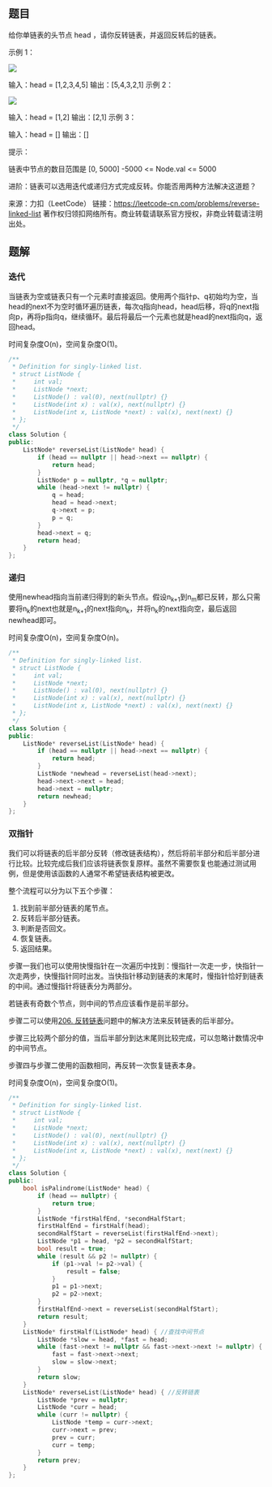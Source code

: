 ## 题目

给你单链表的头节点 head ，请你反转链表，并返回反转后的链表。

示例 1：

![](https://assets.leetcode.com/uploads/2021/02/19/rev1ex1.jpg)

输入：head = [1,2,3,4,5]
输出：[5,4,3,2,1]
示例 2：

![](https://assets.leetcode.com/uploads/2021/02/19/rev1ex2.jpg)


输入：head = [1,2]
输出：[2,1]
示例 3：

输入：head = []
输出：[]


提示：

链表中节点的数目范围是 [0, 5000]
-5000 <= Node.val <= 5000


进阶：链表可以选用迭代或递归方式完成反转。你能否用两种方法解决这道题？

来源：力扣（LeetCode）
链接：https://leetcode-cn.com/problems/reverse-linked-list
著作权归领扣网络所有。商业转载请联系官方授权，非商业转载请注明出处。

## 题解

### 迭代

当链表为空或链表只有一个元素时直接返回。使用两个指针p、q初始均为空，当head的next不为空时循环遍历链表，每次q指向head，head后移，将q的next指向p，再将p指向q，继续循环。最后将最后一个元素也就是head的next指向q，返回head。

时间复杂度O(n)，空间复杂度O(1)。

```c++
/**
 * Definition for singly-linked list.
 * struct ListNode {
 *     int val;
 *     ListNode *next;
 *     ListNode() : val(0), next(nullptr) {}
 *     ListNode(int x) : val(x), next(nullptr) {}
 *     ListNode(int x, ListNode *next) : val(x), next(next) {}
 * };
 */
class Solution {
public:
    ListNode* reverseList(ListNode* head) {
        if (head == nullptr || head->next == nullptr) {
            return head;
        }
        ListNode* p = nullptr, *q = nullptr;
        while (head->next != nullptr) {
            q = head;
            head = head->next;
            q->next = p;
            p = q;
        }
        head->next = q;
        return head;
    }
};
```

### 递归

使用newhead指向当前递归得到的新头节点。假设n<sub>k+1</sub>到n<sub>m</sub>都已反转，那么只需要将n<sub>k</sub>的next也就是n<sub>k+1</sub>的next指向n<sub>k</sub>，并将n<sub>k</sub>的next指向空，最后返回newhead即可。

时间复杂度O(n)，空间复杂度O(n)。

```c++
/**
 * Definition for singly-linked list.
 * struct ListNode {
 *     int val;
 *     ListNode *next;
 *     ListNode() : val(0), next(nullptr) {}
 *     ListNode(int x) : val(x), next(nullptr) {}
 *     ListNode(int x, ListNode *next) : val(x), next(next) {}
 * };
 */
class Solution {
public:
    ListNode* reverseList(ListNode* head) {
        if (head == nullptr || head->next == nullptr) {
            return head;
        }
        ListNode *newhead = reverseList(head->next);
        head->next->next = head;
        head->next = nullptr;
        return newhead;
    }
};
```

### 双指针

我们可以将链表的后半部分反转（修改链表结构），然后将前半部分和后半部分进行比较。比较完成后我们应该将链表恢复原样。虽然不需要恢复也能通过测试用例，但是使用该函数的人通常不希望链表结构被更改。

整个流程可以分为以下五个步骤：

1. 找到前半部分链表的尾节点。
2. 反转后半部分链表。
3. 判断是否回文。
4. 恢复链表。
5. 返回结果。

步骤一我们也可以使用快慢指针在一次遍历中找到：慢指针一次走一步，快指针一次走两步，快慢指针同时出发。当快指针移动到链表的末尾时，慢指针恰好到链表的中间。通过慢指针将链表分为两部分。

若链表有奇数个节点，则中间的节点应该看作是前半部分。

步骤二可以使用[206. 反转链表](206.反转链表(easy).md)问题中的解决方法来反转链表的后半部分。

步骤三比较两个部分的值，当后半部分到达末尾则比较完成，可以忽略计数情况中的中间节点。

步骤四与步骤二使用的函数相同，再反转一次恢复链表本身。

时间复杂度O(n)，空间复杂度O(1)。

```c++
/**
 * Definition for singly-linked list.
 * struct ListNode {
 *     int val;
 *     ListNode *next;
 *     ListNode() : val(0), next(nullptr) {}
 *     ListNode(int x) : val(x), next(nullptr) {}
 *     ListNode(int x, ListNode *next) : val(x), next(next) {}
 * };
 */
class Solution {
public:
    bool isPalindrome(ListNode* head) {
        if (head == nullptr) {
            return true;
        }
        ListNode *firstHalfEnd, *secondHalfStart;
        firstHalfEnd = firstHalf(head);
        secondHalfStart = reverseList(firstHalfEnd->next);
        ListNode *p1 = head, *p2 = secondHalfStart;
        bool result = true;
        while (result && p2 != nullptr) {
            if (p1->val != p2->val) {
                result = false;
            }
            p1 = p1->next;
            p2 = p2->next;
        }
        firstHalfEnd->next = reverseList(secondHalfStart);
        return result;
    }
    ListNode* firstHalf(ListNode* head) { //查找中间节点
        ListNode *slow = head, *fast = head;
        while (fast->next != nullptr && fast->next->next != nullptr) {
            fast = fast->next->next;
            slow = slow->next;
        }
        return slow;
    }
    ListNode* reverseList(ListNode* head) { //反转链表
        ListNode *prev = nullptr;
        ListNode *curr = head;
        while (curr != nullptr) {
            ListNode *temp = curr->next;
            curr->next = prev;
            prev = curr;
            curr = temp;
        }
        return prev;
    }
};
```

